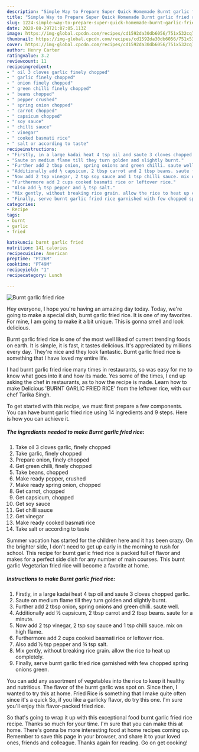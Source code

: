 ```yaml
---
description: "Simple Way to Prepare Super Quick Homemade Burnt garlic fried rice"
title: "Simple Way to Prepare Super Quick Homemade Burnt garlic fried rice"
slug: 1224-simple-way-to-prepare-super-quick-homemade-burnt-garlic-fried-rice
date: 2020-08-29T21:07:05.113Z
image: https://img-global.cpcdn.com/recipes/cd1592da30db6056/751x532cq70/burnt-garlic-fried-rice-recipe-main-photo.jpg
thumbnail: https://img-global.cpcdn.com/recipes/cd1592da30db6056/751x532cq70/burnt-garlic-fried-rice-recipe-main-photo.jpg
cover: https://img-global.cpcdn.com/recipes/cd1592da30db6056/751x532cq70/burnt-garlic-fried-rice-recipe-main-photo.jpg
author: Henry Carter
ratingvalue: 3.2
reviewcount: 11
recipeingredient:
- " oil 3 cloves garlic finely chopped"
- " garlic finely chopped"
- " onion finely chopped"
- " green chilli finely chopped"
- " beans chopped"
- " pepper crushed"
- " spring onion chopped"
- " carrot chopped"
- " capsicum chopped"
- " soy sauce"
- " chilli sauce"
- " vinegar"
- " cooked basmati rice"
- " salt or according to taste"
recipeinstructions:
- "Firstly, in a large kadai heat 4 tsp oil and saute 3 cloves chopped garlic."
- "Saute on medium flame till they turn golden and slightly burnt."
- "Further add 2 tbsp onion, spring onions and green chilli. saute well."
- "Additionally add ½ capsicum, 2 tbsp carrot and 2 tbsp beans. saute for a minute."
- "Now add 2 tsp vinegar, 2 tsp soy sauce and 1 tsp chilli sauce. mix on high flame."
- "Furthermore add 2 cups cooked basmati rice or leftover rice."
- "Also add ½ tsp pepper and ¾ tsp salt."
- "Mix gently, without breaking rice grain. allow the rice to heat up completely."
- "Finally, serve burnt garlic fried rice garnished with few chopped spring onions green."
categories:
- Recipe
tags:
- burnt
- garlic
- fried

katakunci: burnt garlic fried 
nutrition: 141 calories
recipecuisine: American
preptime: "PT26M"
cooktime: "PT49M"
recipeyield: "1"
recipecategory: Lunch

---
```



![Burnt garlic fried rice](https://img-global.cpcdn.com/recipes/cd1592da30db6056/751x532cq70/burnt-garlic-fried-rice-recipe-main-photo.jpg)

Hey everyone, I hope you're having an amazing day today. Today, we're going to make a special dish, burnt garlic fried rice. It is one of my favorites. For mine, I am going to make it a bit unique. This is gonna smell and look delicious.

Burnt garlic fried rice is one of the most well liked of current trending foods on earth. It is simple, it is fast, it tastes delicious. It's appreciated by millions every day. They're nice and they look fantastic. Burnt garlic fried rice is something that I have loved my entire life.

I had burnt garlic fried rice many times in restaurants, so was easy for me to know what goes into it and how its made. Yes some of the times, I end up asking the chef in restaurants, as to how the recipe is made. Learn how to make Delicious &#39;BURNT GARLIC FRIED RICE&#39; from the leftover rice, with our chef Tarika Singh.


To get started with this recipe, we must first prepare a few components. You can have burnt garlic fried rice using 14 ingredients and 9 steps. Here is how you can achieve it.

<!--inarticleads1-->

##### The ingredients needed to make Burnt garlic fried rice:

1. Take  oil 3 cloves garlic, finely chopped
1. Take  garlic, finely chopped
1. Prepare  onion, finely chopped
1. Get  green chilli, finely chopped
1. Take  beans, chopped
1. Make ready  pepper, crushed
1. Make ready  spring onion, chopped
1. Get  carrot, chopped
1. Get  capsicum, chopped
1. Get  soy sauce
1. Get  chilli sauce
1. Get  vinegar
1. Make ready  cooked basmati rice
1. Take  salt or according to taste


Summer vacation has started for the children here and it has been crazy. On the brighter side, I don&#39;t need to get up early in the morning to rush for school. This recipe for burnt garlic fried rice is packed full of flavor and makes for a perfect side dish for any number of main courses. This burnt garlic Vegetarian fried rice will become a favorite at home. 

<!--inarticleads2-->

##### Instructions to make Burnt garlic fried rice:

1. Firstly, in a large kadai heat 4 tsp oil and saute 3 cloves chopped garlic.
1. Saute on medium flame till they turn golden and slightly burnt.
1. Further add 2 tbsp onion, spring onions and green chilli. saute well.
1. Additionally add ½ capsicum, 2 tbsp carrot and 2 tbsp beans. saute for a minute.
1. Now add 2 tsp vinegar, 2 tsp soy sauce and 1 tsp chilli sauce. mix on high flame.
1. Furthermore add 2 cups cooked basmati rice or leftover rice.
1. Also add ½ tsp pepper and ¾ tsp salt.
1. Mix gently, without breaking rice grain. allow the rice to heat up completely.
1. Finally, serve burnt garlic fried rice garnished with few chopped spring onions green.


You can add any assortment of vegetables into the rice to keep it healthy and nutritious. The flavor of the burnt garlic was spot on. Since then, I wanted to try this at home. Fried Rice is something that I make quite often since it&#39;s a quick So, if you like a garlicky flavor, do try this one. I&#39;m sure you&#39;ll enjoy this flavor-packed fried rice. 

So that's going to wrap it up with this exceptional food burnt garlic fried rice recipe. Thanks so much for your time. I'm sure that you can make this at home. There's gonna be more interesting food at home recipes coming up. Remember to save this page in your browser, and share it to your loved ones, friends and colleague. Thanks again for reading. Go on get cooking!
